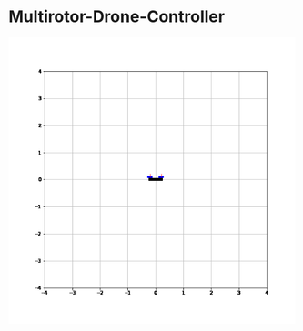 # Multirotor-Drone-Controller
![](https://github.com/venkataPalacherla/Quadroto-Control-with-LQR-iLQR/blob/main/Assets/animation.gif)
